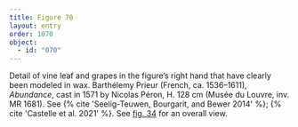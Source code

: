 ```yaml
---
title: Figure 70
layout: entry
order: 1070
object:
  - id: "070"
---
```


Detail of vine leaf and grapes in the figure’s right hand that have clearly been modeled in wax. Barthélemy Prieur (French, ca. 1536–1611), *Abundance*, cast in 1571 by Nicolas Péron, H. 128 cm (Musée du Louvre, inv. MR 1681). See {% cite 'Seelig-Teuwen, Bourgarit, and Bewer 2014' %}; {% cite 'Castelle et al. 2021' %}. See [fig. 34](/visual-atlas/034/) for an overall view.
